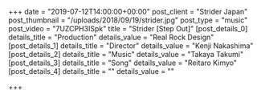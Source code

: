 +++
date = "2019-07-12T14:00:00+00:00"
post_client = "Strider Japan"
post_thumbnail = "/uploads/2018/09/19/strider.jpg"
post_type = "music"
post_video = "7UZCPH3ISpk"
title = "Strider [Step Out]"
[post_details_0]
details_title = "Production"
details_value = "Real Rock Design"
[post_details_1]
details_title = "Director"
details_value = "Kenji  Nakashima"
[post_details_2]
details_title = "Music"
details_value = "Takaya Takumi"
[post_details_3]
details_title = "Song"
details_value = "Reitaro Kimyo"
[post_details_4]
details_title = ""
details_value = ""

+++
